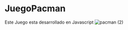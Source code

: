 # JuegoPacman
Este Juego esta desarrollado en Javascript
![pacman (2)](https://user-images.githubusercontent.com/67648870/136985838-9a382683-6c2a-44c8-aebd-a23fdd86ee67.png)

